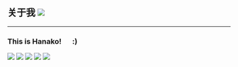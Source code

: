 ## 关于我 [![](https://visitor-badge.glitch.me/badge?page_id=hanakoNya.visitor-badge)]()
_________________
### This is Hanako! &#x2003; :)


[![](https://img.shields.io/badge/Kali_Linux-2021.1-557C94?style=flat-square&logo=kali-linux)](https://kail.org/)
[![](https://img.shields.io/badge/JetBrains-000000?style=flat-square&logo=JetBrains)](https://www.jetbrains.com/)
[![](https://img.shields.io/badge/Xcode-12-147EFB?style=flat-square&logo=Xcode)](https://developer.apple.com/xcode/)
[![](https://img.shields.io/badge/Java-8-007396?style=flat-square&logo=Java)](https://www.java.com)
[![](https://img.shields.io/badge/Python-3-3776AB?style=flat-square&logo=Python)](https://www.python.org/)
